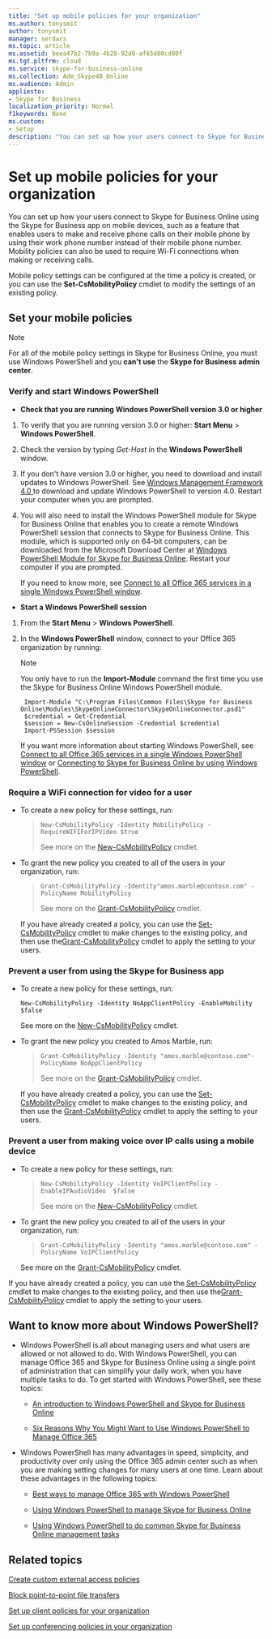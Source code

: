 ```yaml
---
title: "Set up mobile policies for your organization"
ms.author: tonysmit
author: tonysmit
manager: serdars
ms.topic: article
ms.assetid: beea47b2-7b9a-4b28-92d0-af65d80cd00f
ms.tgt.pltfrm: cloud
ms.service: skype-for-business-online
ms.collection: Adm_Skype4B_Online
ms.audience: Admin
appliesto:
- Skype for Business
localization_priority: Normal
f1keywords: None
ms.custom:
- Setup
description: "You can set up how your users connect to Skype for Business Online using the Skype for Business app on mobile devices, such as a feature that enables users to make and receive phone calls on their mobile phone by using their work phone number instead of their mobile phone number. Mobility policies can also be used to require Wi-Fi connections when making or receiving calls."
---
```


# Set up mobile policies for your organization

You can set up how your users connect to Skype for Business Online using the Skype for Business app on mobile devices, such as a feature that enables users to make and receive phone calls on their mobile phone by using their work phone number instead of their mobile phone number. Mobility policies can also be used to require Wi-Fi connections when making or receiving calls.
  
Mobile policy settings can be configured at the time a policy is created, or you can use the **Set-CsMobilityPolicy** cmdlet to modify the settings of an existing policy.
  
## Set your mobile policies

> [!NOTE]
> For all of the mobile policy settings in Skype for Business Online, you must use Windows PowerShell and you **can't use** the **Skype for Business admin center**. 
  
### Verify and start Windows PowerShell

- **Check that you are running Windows PowerShell version 3.0 or higher**
    
1. To verify that you are running version 3.0 or higher: **Start Menu** > **Windows PowerShell**.
    
2. Check the version by typing  _Get-Host_ in the **Windows PowerShell** window.
    
3. If you don't have version 3.0 or higher, you need to download and install updates to Windows PowerShell. See [Windows Management Framework 4.0 ](https://go.microsoft.com/fwlink/?LinkId=716845) to download and update Windows PowerShell to version 4.0. Restart your computer when you are prompted.
    
4. You will also need to install the Windows PowerShell module for Skype for Business Online that enables you to create a remote Windows PowerShell session that connects to Skype for Business Online. This module, which is supported only on 64-bit computers, can be downloaded from the Microsoft Download Center at [Windows PowerShell Module for Skype for Business Online](https://go.microsoft.com/fwlink/?LinkId=294688). Restart your computer if you are prompted.
    
    If you need to know more, see [Connect to all Office 365 services in a single Windows PowerShell window](https://technet.microsoft.com/EN-US/library/dn568015.aspx).
    
- **Start a Windows PowerShell session**
    
1. From the **Start Menu** > **Windows PowerShell**.
    
2. In the **Windows PowerShell** window, connect to your Office 365 organization by running:
    
    > [!NOTE]
    > You only have to run the **Import-Module** command the first time you use the Skype for Business Online Windows PowerShell module.

   ```      
    Import-Module "C:\Program Files\Common Files\Skype for Business Online\Modules\SkypeOnlineConnector\SkypeOnlineConnector.psd1"
    $credential = Get-Credential
    $session = New-CsOnlineSession -Credential $credential
    Import-PSSession $session
   ```

   If you want more information about starting Windows PowerShell, see [Connect to all Office 365 services in a single Windows PowerShell window](https://technet.microsoft.com/EN-US/library/dn568015.aspx) or [Connecting to Skype for Business Online by using Windows PowerShell](https://technet.microsoft.com/en-us/library/dn362795%28v=ocs.15%29.aspx).

### Require a WiFi connection for video for a user

- To create a new policy for these settings, run:
  > 
  > ```
  > New-CsMobilityPolicy -Identity MobilityPolicy -RequireWIFIForIPVideo $true
  > ```
  > See more on the [New-CsMobilityPolicy](https://technet.microsoft.com/en-us/library/mt779150.aspx) cmdlet.
    
- To grant the new policy you created to all of the users in your organization, run:
  > 
  > ```
  > Grant-CsMobilityPolicy -Identity"amos.marble@contoso.com" -PolicyName MobilityPolicy
  > ```
  > See more on the [Grant-CsMobilityPolicy](https://technet.microsoft.com/en-us/library/mt779149.aspx) cmdlet.
    
  If you have already created a policy, you can use the [Set-CsMobilityPolicy](https://technet.microsoft.com/en-us/library/mt779147.aspx) cmdlet to make changes to the existing policy, and then use the[Grant-CsMobilityPolicy](https://technet.microsoft.com/en-us/library/mt779149.aspx) cmdlet to apply the setting to your users.
  
### Prevent a user from using the Skype for Business app

- To create a new policy for these settings, run:
  ```
  New-CsMobilityPolicy -Identity NoAppClientPolicy -EnableMobility $false 
  ```
  See more on the [New-CsMobilityPolicy](https://technet.microsoft.com/en-us/library/mt779150.aspx) cmdlet.
    
- To grant the new policy you created to Amos Marble, run:  
  > 
  > ```
  > Grant-CsMobilityPolicy -Identity "amos.marble@contoso.com"-PolicyName NoAppClientPolicy
  > ```
  > See more on the [Grant-CsMobilityPolicy](https://technet.microsoft.com/en-us/library/mt779149.aspx) cmdlet.
    
  If you have already created a policy, you can use the [Set-CsMobilityPolicy](https://technet.microsoft.com/en-us/library/mt779147.aspx) cmdlet to make changes to the existing policy, and then use the [Grant-CsMobilityPolicy](https://technet.microsoft.com/en-us/library/mt779149.aspx) cmdlet to apply the setting to your users.
  
### Prevent a user from making voice over IP calls using a mobile device

- To create a new policy for these settings, run:
  > 
  > ```
  > New-CsMobilityPolicy -Identity VoIPClientPolicy -EnableIPAudioVideo  $false
  > ```
  > See more on the [New-CsMobilityPolicy](https://technet.microsoft.com/en-us/library/mt779150.aspx) cmdlet.
    
- To grant the new policy you created to all of the users in your organization, run:
  > 
  > ```
  > Grant-CsMobilityPolicy -Identity "amos.marble@contoso.com" -PolicyName VoIPClientPolicy
  > ```

  See more on the [Grant-CsMobilityPolicy](https://technet.microsoft.com/en-us/library/mt779149.aspx) cmdlet.
    
If you have already created a policy, you can use the [Set-CsMobilityPolicy](https://technet.microsoft.com/en-us/library/mt779147.aspx) cmdlet to make changes to the existing policy, and then use the[Grant-CsMobilityPolicy](https://technet.microsoft.com/en-us/library/mt779149.aspx) cmdlet to apply the setting to your users.
  
## Want to know more about Windows PowerShell?

- Windows PowerShell is all about managing users and what users are allowed or not allowed to do. With Windows PowerShell, you can manage Office 365 and Skype for Business Online using a single point of administration that can simplify your daily work, when you have multiple tasks to do. To get started with Windows PowerShell, see these topics:
    
  - [An introduction to Windows PowerShell and Skype for Business Online](https://go.microsoft.com/fwlink/?LinkId=525039)
    
  - [Six Reasons Why You Might Want to Use Windows PowerShell to Manage Office 365 ](https://go.microsoft.com/fwlink/?LinkId=525041)
    
- Windows PowerShell has many advantages in speed, simplicity, and productivity over only using the Office 365 admin center such as when you are making setting changes for many users at one time. Learn about these advantages in the following topics:
    
  - [Best ways to manage Office 365 with Windows PowerShell](https://go.microsoft.com/fwlink/?LinkId=525142)
    
  - [Using Windows PowerShell to manage Skype for Business Online](https://go.microsoft.com/fwlink/?LinkId=525453)
    
  - [Using Windows PowerShell to do common Skype for Business Online management tasks](https://go.microsoft.com/fwlink/?LinkId=525038)
    
## Related topics
[Create custom external access policies](create-custom-external-access-policies.md)

[Block point-to-point file transfers](block-point-to-point-file-transfers.md)

[Set up client policies for your organization](set-up-client-policies-for-your-organization.md)

[Set up conferencing policies in your organization](set-up-conferencing-policies-for-your-organization.md)

  
 